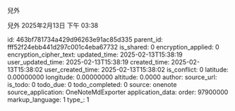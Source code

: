 兒外

兒外
2025年2月13日
下午 03:38


id: 463bf781734a429d96263e91ac85d335
parent_id: fff52f24ebb441d297c001c4eba67732
is_shared: 0
encryption_applied: 0
encryption_cipher_text: 
updated_time: 2025-02-13T15:38:19
user_updated_time: 2025-02-13T15:38:19
created_time: 2025-02-13T15:38:02
user_created_time: 2025-02-13T15:38:02
is_conflict: 0
latitude: 0.00000000
longitude: 0.00000000
altitude: 0.0000
author: 
source_url: 
is_todo: 0
todo_due: 0
todo_completed: 0
source: onenote
source_application: OneNoteMdExporter
application_data: 
order: 97900000
markup_language: 1
type_: 1